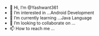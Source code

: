 - 👋 Hi, I’m @Yashwant361
- 👀 I’m interested in ...Android Development
- 🌱 I’m currently learning ...Java Language
- 💞️ I’m looking to collaborate on ...
- 📫 How to reach me ...

<!---
Yashwant361/Yashwant361 is a ✨ special ✨ repository because its `README.md` (this file) appears on your GitHub profile.
You can click the Preview link to take a look at your changes.
--->
